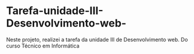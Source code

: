 # Tarefa-unidade-III-Desenvolvimento-web-
Neste projeto, realizei a tarefa da unidade III de Desenvolvimento web. Do curso Técnico em Informática
